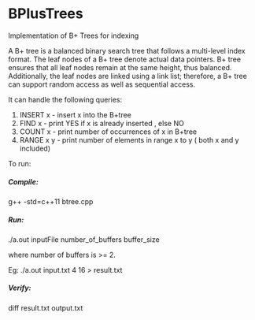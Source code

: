 # BPlusTrees
Implementation of B+ Trees for indexing

A B+ tree is a balanced binary search tree that follows a multi-level index format. The leaf nodes of a B+ tree denote actual data pointers. B+ tree ensures that all leaf nodes remain at the same height, thus balanced. Additionally, the leaf nodes are linked using a link list; therefore, a B+ tree can support random access as well as sequential access.

It can handle the following queries:

1. INSERT x - insert x into the B+tree
2. FIND x - print YES if x is already inserted , else NO
3. COUNT x - print number of occurrences of x in B+tree
4. RANGE x y - print number of elements in range x to y ( both x and y included)

To run:

##### Compile:

g++ -std=c++11 btree.cpp

##### Run: 

./a.out inputFile number_of_buffers buffer_size
  
where number of buffers is >= 2.

Eg: ./a.out input.txt 4 16 > result.txt

##### Verify:

diff result.txt output.txt
